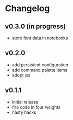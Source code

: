 # Changelog

## v0.3.0 (in progress)

* store font data in notebooks

## v0.2.0

* add persistent configuration
* add command palette items
* adopt jss

## v0.1.1

* initial release
* fira code in four weights
* nasty hacks
